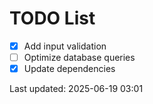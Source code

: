 # TODO List

- [x] Add input validation
- [ ] Optimize database queries
- [x] Update dependencies

Last updated: 2025-06-19 03:01
